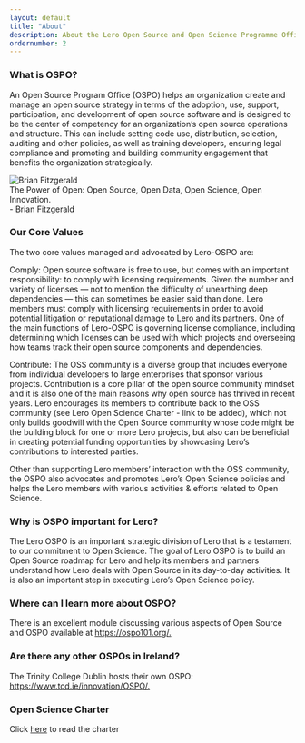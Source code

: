 ```yaml
---
layout: default
title: "About"
description: About the Lero Open Source and Open Science Programme Office
ordernumber: 2
---
```


<section class="py-5">
  <div class="custom-container">
    <h3 class="mb-3">What is OSPO?</h3> 
    <p class="text-justify">
      An Open Source Program Office (OSPO) helps an organization create and manage an open source strategy in terms of the adoption, use, support, participation, and development of open source software and is designed to be the center of competency for an organization’s open source operations and structure. This can include setting code use, distribution, selection, auditing and other policies, as well as training developers, ensuring legal compliance and promoting and building community engagement that benefits the organization strategically.
    </p>
  </div>
</section>
<section class="colored text-center text-white ">
  <div class="custom-container">
    <div class="row">
      <div class="col-md-3">
        <div class="pp">
          <img src="{{ site.baseurl }}/img/brian.png" alt="Brian Fitzgerald">
        </div>
      </div>
      <div class="col-md-9">
        <div style="text-align:left">
        <div class="quote mt-4">The Power of Open: Open Source, Open Data, Open Science, Open Innovation.</div>
        <div class="small mt-2">- Brian Fitzgerald </div>
      </div>
      </div>
    </div>
  </div>
</section>
<section class="py-3 mt-5">
  <div class="custom-container">
    <h3 class="mb-3">Our Core Values</h3> 
      <p class="text-justify">The two core values managed and advocated by Lero-OSPO are: </p>
      <p class="text-justify">
        Comply: Open source software is free to use, but comes with an important responsibility: to comply with licensing
      requirements. Given the number and variety of licenses — not to mention the difficulty of unearthing deep
      dependencies — this can sometimes be easier said than done. Lero members must comply with licensing requirements
      in order to avoid potential litigation or reputational damage to Lero and its partners. One of the main functions
      of Lero-OSPO is governing license compliance, including determining which licenses can be used with which projects
      and overseeing how teams track their open source components and dependencies.
      </p>
      <p class="text-justify">
        Contribute: The OSS community is a diverse group that includes everyone from individual developers to large
      enterprises that sponsor various projects. Contribution is a core pillar of the open source community mindset and
      it is also one of the main reasons why open source has thrived in recent years. Lero encourages its members to
      contribute back to the OSS community (see Lero Open Science Charter - link to be added), which not only builds
      goodwill with the Open Source community whose code might be the building block for one or more Lero projects, but
      also can be beneficial in creating potential funding opportunities by showcasing Lero’s contributions to interested parties.
      </p>
    <p class="text-justify">Other than supporting Lero members’ interaction with the OSS community, the OSPO also advocates and promotes
      Lero’s Open Science policies and helps the Lero members with various activities & efforts related to Open Science.
    </p>
  </div>
</section>
<section class="py-3 mt-5">
  <div class="custom-container">
    <h3 class="mb-3">Why is OSPO important for Lero?</h3> 
    <p class="text-justify">
      The Lero OSPO is an important strategic division of Lero that is a testament to our commitment to Open Science. The goal of Lero OSPO is to build an Open Source roadmap for Lero and help its members and partners understand how Lero deals with Open Source in its day-to-day activities. It is also an important step in executing Lero’s Open Science policy.
    </p>
  </div>
</section>
<section class="py-3">
  <div class="custom-container">
    <h3 class="mb-3">Where can I learn more about OSPO?</h3> 
    <p class="text-justify">
      There is an excellent module discussing various aspects of Open Source and OSPO available at 
      <a href="https://ospo101.org/"  target="_blank">https://ospo101.org/.</a>
    </p>
  </div>
</section>
<section class="py-3 mb-5">
  <div class="custom-container">
    <h3 class="mb-3">Are there any other OSPOs in Ireland?</h3> 
    <p class="text-justify">
      The Trinity College Dublin hosts their own OSPO:
      <a href="https://www.tcd.ie/innovation/OSPO/"  target="_blank">https://www.tcd.ie/innovation/OSPO/.</a>
    </p>
  </div>
</section>
<section class="py-3 mb-5">
  <div class="custom-container">
    <h3 class="mb-3">Open Science Charter</h3> 
    <p class="text-justify">
      Click
      <a href="https://lero.ie/open-science/open-science-charter"  target="_blank">here</a> to read the charter
    </p>
  </div>
</section>
